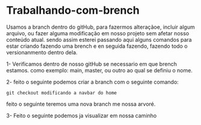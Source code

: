 # Trabalhando-com-brench



  Usamos a branch dentro do gitHub, para fazermos alteraçãoe, incluir algum arquivo, ou fazer alguma modificação em nosso projeto sem afetar nosso conteúdo atual. sendo assim esterei passando aqui alguns comandos para estar criando fazendo uma brench e en seguida fazendo,
  fazendo todo o versionanmento dentro dela.
  
  1- Verificamos dentro de nosso gitHub se necessario em que brench estamos.
    como exemplo: main, master, ou outro ao qual se definiu o nome.
    
  2- feito o seguinte podemos criar a branch com o seguinte comando:
  
    git checkout modificando a navbar do home
    
  feito o seguinte teremos uma nova branch me nossa arvoré.
  
  3- Feito o seguinte podemos ja visualizar em nossa caminho
